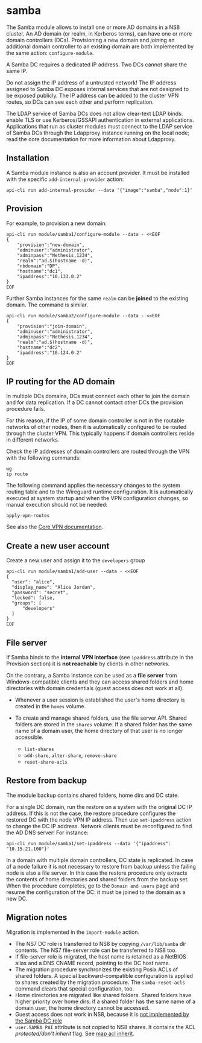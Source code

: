 # samba

The Samba module allows to install one or more AD domains in a NS8
cluster. An AD domain (or realm, in Kerberos terms), can have one or more
domain controllers (DCs). Provisioning a new domain and joining an
additional domain controller to an existing domain are both implemented by
the same action: `configure-module`.

A Samba DC requires a dedicated IP address. Two DCs cannot share the same
IP.

Do not assign the IP address of a untrusted network! The IP address
assigned to Samba DC exposes internal services that are not designed to be
exposed publicly. The IP address can be added to the cluster VPN routes,
so DCs can see each other and perform replication.

The LDAP service of Samba DCs does not allow clear-text LDAP binds: enable
TLS or use Kerberos/GSSAPI authentication in external applications.
Applications that run as cluster modules must connect to the LDAP service
of Samba DCs through the Ldapproxy instance running on the local node; read
the core documentation for more information about Ldapproxy.

## Installation

A Samba module instance is also an account provider. It must be installed
with the specific `add-internal-provider` action:

    api-cli run add-internal-provider --data '{"image":"samba","node":1}'

## Provision

For example, to provision a new domain:

    api-cli run module/samba1/configure-module --data - <<EOF
    {
        "provision":"new-domain",
        "adminuser":"administrator",
        "adminpass":"Nethesis,1234",
        "realm":"ad.$(hostname -d)",
        "nbdomain":"DP",
        "hostname":"dc1",
        "ipaddress":"10.133.0.2"
    }
    EOF

Further Samba instances for the same `realm` can be **joined** to the existing domain.
The command is similar.

    api-cli run module/samba2/configure-module --data - <<EOF
    {
        "provision":"join-domain",
        "adminuser":"administrator",
        "adminpass":"Nethesis,1234",
        "realm":"ad.$(hostname -d)",
        "hostname":"dc2",
        "ipaddress":"10.124.0.2"
    }
    EOF

## IP routing for the AD domain

In multiple DCs domains, DCs must connect each other to join the domain
and for data replication. If a DC cannot contact other DCs the provision
procedure fails.

For this reason, if the IP of some domain controller is not in the
routable networks of other nodes, then it is automatically configured to
be routed through the cluster VPN. This typically happens if domain
controllers reside in different networks.

Check the IP addresses of domain controllers are routed through the VPN
with the following commands:

    wg
    ip route

The following command applies the necessary changes to the system routing
table and to the Wireguard runtime configuration. It is automatically
executed at system startup and when the VPN configuration changes, so
manual execution should not be needed:

    apply-vpn-routes

See also the [Core VPN documentation](https://nethserver.github.io/ns8-core/core/vpn/#vpn).

## Create a new user account

Create a new user and assign it to the `developers` group

    api-cli run module/samba1/add-user --data - <<EOF
    {
      "user": "alice",
      "display_name": "Alice Jordan",
      "password": "secret",
      "locked": false,
      "groups": [
          "developers"
      ]
    }
    EOF

## File server

If Samba binds to the **internal VPN interface** (see `ipaddress`
attribute in the Provision section) it is **not reachable** by clients in
other networks.

On the contrary, a Samba instance can be used as a **file server** from
Windows-compatible clients and they can access shared folders and home
directories with domain credentials (guest access does not work at all).

- Whenever a user session is established the user's home directory is
  created in the `homes` volume.

- To create and manage shared folders, use the file server API. Shared
  folders are stored in the `shares` volume. If a shared folder has the
  same name of a domain user, the home directory of that user is no longer
  accessible.
  + `list-shares`
  + `add-share`, `alter-share`, `remove-share`
  + `reset-share-acls`

## Restore from backup

The module backup contains shared folders, home dirs and DC state.

For a single DC domain, run the restore on a system with the original DC
IP address. If this is not the case, the restore procedure configures the
restored DC with the node VPN IP address. Then use `set-ipaddress` action
to change the DC IP address. Network clients must be reconfigured to find
the AD DNS server! For instance:

    api-cli run module/samba1/set-ipaddress --data '{"ipaddress": "10.15.21.100"}'

In a domain with multiple domain controllers, DC state is replicated. In
case of a node failure it is not necessary to restore from backup unless
the failing node is also a file server. In this case the restore procedure
only extracts the contents of home directories and shared folders from the
backup set. When the procedure completes, go to the ``Domain and users``
page and resume the configuration of the DC: it must be joined to the
domain as a new DC.

## Migration notes

Migration is implemented in the `import-module` action.

- The NS7 DC role is transferred to NS8 by copying `/var/lib/samba` dir
  contents. The NS7 file-server role can be transferred to NS8 too.
- If file-server role is migrated, the host name is retained as a NetBIOS
  alias and a DNS CNAME record, pointing to the DC host name.
- The migration procedure synchronizes the existing Posix ACLs of shared
  folders. A special backward-compatible configuration is applied to
  shares created by the migration procedure. The `samba-reset-acls`
  command clears that special configuration, too.
- Home directories are migrated like shared folders. Shared folders have
  higher priority over home dirs: if a shared folder has the same name of
  a domain user, the home directory cannot be accessed.
- Guest access does not work in NS8, because it is [not implemented by the
  Samba DC
  role](https://wiki.samba.org/index.php/FAQ#How_Do_I_Enable_Guest_Access_to_a_Share_on_a_Samba_AD_DC.3F)
- `user.SAMBA_PAI` attribute is not copied to NS8 shares. It contains
  the ACL *protected/don't inherit* flag. See [map acl
  inherit](https://www.samba.org/samba/docs/current/man-html/smb.conf.5.html).
